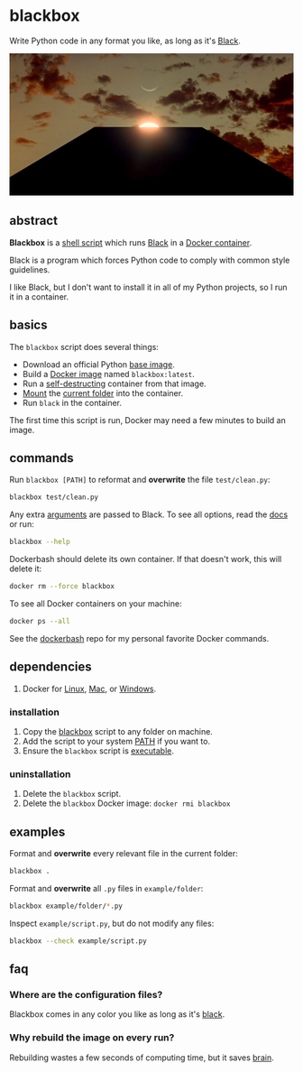 # blackbox

Write Python code in any format you like, as long as it's [Black].

<img
  alt="monolith"
  src="https://raw.githubusercontent.com/samkennerly/posters/master/blackbox.jpeg"
  title="Also sprach Zarathustra.">

[Black]: https://github.com/psf/black


## abstract

**Blackbox** is a [shell script] which runs [Black] in a [Docker container].

Black is a program which forces Python code to comply with common style guidelines.

I like Black, but I don't want to install it in all of my Python projects, so I run it in a container.

[shell script]: https://en.wikipedia.org/wiki/Shell_script
[Docker container]: https://docs.docker.com/get-started/


## basics

The `blackbox` script does several things:

- Download an official Python [base image].
- Build a [Docker image] named `blackbox:latest`.
- Run a [self-destructing] container from that image.
- [Mount] the [current folder] into the container.
- Run `black` in the container.

The first time this script is run, Docker may need a few minutes to build an image.

[base image]: https://hub.docker.com/_/python
[Docker image]: https://docs.docker.com/get-started/
[self-destructing]: https://docs.docker.com/engine/reference/run/#clean-up---rm
[Mount]: https://docs.docker.com/storage/bind-mounts/
[current folder]: https://en.wikipedia.org/wiki/Working_directory


## commands

Run `blackbox [PATH]` to reformat and **overwrite** the file `test/clean.py`:
```bash
blackbox test/clean.py
```

Any extra [arguments] are passed to Black. To see all options, read the [docs] or run:
```bash
blackbox --help
```

Dockerbash should delete its own container. If that doesn't work, this will delete it:
```bash
docker rm --force blackbox
```

To see all Docker containers on your machine:
```bash
docker ps --all
```

See the [dockerbash] repo for my personal favorite Docker commands.

[arguments]: https://en.wikipedia.org/wiki/Command-line_interface#Arguments
[docs]: https://black.readthedocs.io/en/stable/installation_and_usage.html#command-line-options
[leftovers]: https://docs.docker.com/engine/reference/commandline/system_prune/
[dockerbash]: https://github.com/samkennerly/dockerbash


## dependencies

1. Docker for [Linux], [Mac], or [Windows].

[Linux]: https://docs.docker.com/install/
[Mac]: https://docs.docker.com/v17.12/docker-for-mac/install/
[Windows]: https://docs.docker.com/docker-for-windows/install/


### installation

1. Copy the [blackbox] script to any folder on machine.
2. Add the script to your system [PATH] if you want to.
3. Ensure the `blackbox` script is [executable].

[blackbox]: blackbox
[executable]: https://en.wikipedia.org/wiki/Chmod
[PATH]: https://en.wikipedia.org/wiki/PATH_%28variable%29


### uninstallation

1. Delete the `blackbox` script.
2. Delete the `blackbox` Docker image: `docker rmi blackbox`


## examples

Format and **overwrite** every relevant file in the current folder:
```bash
blackbox .
```

Format and **overwrite** all `.py` files in `example/folder`:
```bash
blackbox example/folder/*.py
```

Inspect `example/script.py`, but do not modify any files:
```bash
blackbox --check example/script.py
```


## faq

### Where are the configuration files?

Blackbox comes in any color you like as long as it's [black].

[black]: https://black.readthedocs.io/en/stable/the_black_code_style.html

### Why rebuild the image on every run?

Rebuilding wastes a few seconds of computing time, but it saves [brain].

[brain]: https://en.wikipedia.org/wiki/Don%27t_Make_Me_Think
